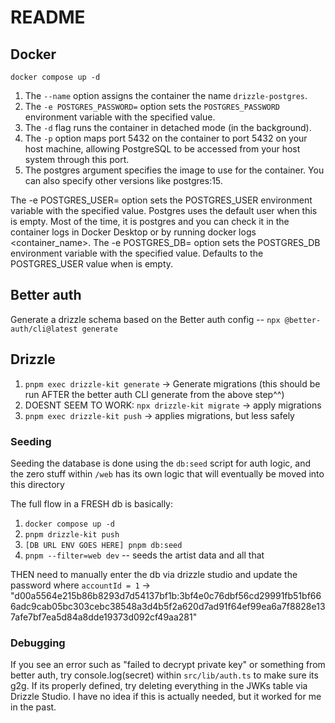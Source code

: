 # README

## Docker

<!-- OLD: `docker run --name drizzle-postgres -e POSTGRES_PASSWORD=mypassword -d -p 5432:5432 postgres:17` -->

`docker compose up -d`

1. The `--name` option assigns the container the name `drizzle-postgres`.
2. The `-e POSTGRES_PASSWORD=` option sets the `POSTGRES_PASSWORD` environment variable with the specified value.
3. The `-d` flag runs the container in detached mode (in the background).
4. The `-p` option maps port 5432 on the container to port 5432 on your host machine, allowing PostgreSQL to be accessed from your host system through this port.
5. The postgres argument specifies the image to use for the container. You can also specify other versions like postgres:15.

The -e POSTGRES_USER= option sets the POSTGRES_USER environment variable with the specified value. Postgres uses the default user when this is empty. Most of the time, it is postgres and you can check it in the container logs in Docker Desktop or by running docker logs <container_name>.
The -e POSTGRES_DB= option sets the POSTGRES_DB environment variable with the specified value. Defaults to the POSTGRES_USER value when is empty.

## Better auth

Generate a drizzle schema based on the Better auth config -- `npx @better-auth/cli@latest generate`

## Drizzle

1. `pnpm exec drizzle-kit generate` -> Generate migrations (this should be run AFTER the better auth CLI generate from the above step^^)
2. DOESNT SEEM TO WORK: `npx drizzle-kit migrate` -> apply migrations
3. `pnpm exec drizzle-kit push` -> applies migrations, but less safely

### Seeding

Seeding the database is done using the `db:seed` script for auth logic, and the zero stuff within `/web` has its own logic
that will eventually be moved into this directory

The full flow in a FRESH db is basically:

1. `docker compose up -d`
2. `pnpm drizzle-kit push`
3. `[DB URL ENV GOES HERE] pnpm db:seed`
4. `pnpm --filter=web dev` -- seeds the artist data and all that

THEN need to manually enter the db via drizzle studio and update the password where `accountId = 1` -> "d00a5564e215b86b8293d7d54137bf1b:3bf4e0c76dbf56cd29991fb51bf666adc9cab05bc303cebc38548a3d4b5f2a620d7ad91f64ef99ea6a7f8828e137afe7bf7ea5d84a8dde19373d092cf49aa281"

### Debugging

If you see an error such as "failed to decrypt private key" or something from better auth, try console.log(secret) within `src/lib/auth.ts` to make sure its g2g.
If its properly defined, try deleting everything in the JWKs table via Drizzle Studio. I have no idea if this is actually needed, but it worked for me in the past.
